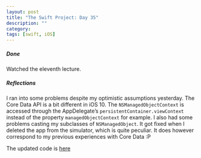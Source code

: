 ```yaml
---
layout: post
title: "The Swift Project: Day 35"
description: ""
category:
tags: [swift, iOS]
---
```


##### Done

Watched the eleventh lecture.

##### Reflections

I ran into some problems despite my optimistic assumptions yesterday. The Core Data API is a bit different in iOS 10. The `NSManagedObjectContext` is accessed through the AppDelegate’s `persistentContainer.viewContext` instead of the property `managedObjectContext` for example. I also had some problems casting my subclasses of `NSManagedObject`. It got fixed when I deleted the app from the simulator, which is quite peculiar. It does however correspond to my previous experiences with Core Data :P

The updated code is <a href="https://github.com/simengangstad/The-Swift-Project" target="_blank">here</a>
